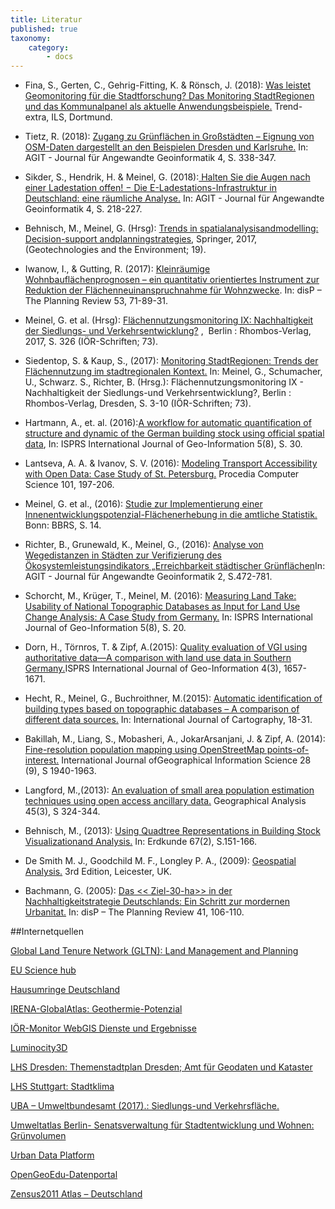 ```yaml
---
title: Literatur
published: true
taxonomy:
    category:
        - docs
---
```


* Fina, S., Gerten, C., Gehrig-Fitting, K. & Rönsch, J. (2018): [Was leistet Geomonitoring für die Stadtforschung? Das Monitoring StadtRegionen und das Kommunalpanel als aktuelle Anwendungsbeispiele.](https://www.ils-forschung.de/files_publikationen/pdfs/180622_TREND_EXTRA_online.pdf) Trend-extra, ILS, Dortmund.

* Tietz, R. (2018): [Zugang zu Grünflächen in Großstädten – Eignung von OSM-Daten dargestellt an den Beispielen Dresden und Karlsruhe.](https://gispoint.de/gisopen-paper/4537-zugang-zu-gruenflaechen-in-grossstaedten-eignung-von-osm-daten-dargestellt-an-den-beispielen-dresden-und-karlsruhe.html?IDjournalTitle=5) In: AGIT - Journal für Angewandte Geoinformatik 4, S. 338-347.

* Sikder, S., Hendrik, H. & Meinel, G. (2018):[ Halten Sie die Augen nach einer Ladestation offen! − Die E-Ladestations-Infrastruktur in Deutschland: eine räumliche Analyse.](https://gispoint.de/gisopen-paper/4522-halten-sie-die-augen-nach-einer-ladestation-offen-die-e-ladestations-infrastruktur-in-deutschland-eine-raeumliche-analyse.html?IDjournalTitle=5) In: AGIT - Journal für Angewandte Geoinformatik 4, S. 218-227.

* Behnisch, M., Meinel, G. (Hrsg): [Trends in spatialanalysisandmodelling: Decision-support andplanningstrategies](https://doi.org/10.1007/978-3-319-52522-8), Springer, 2017, (Geotechnologies and the Environment; 19).

* Iwanow, I., & Gutting, R. (2017): [Kleinräumige Wohnbauflächenprognosen – ein quantitativ orientiertes Instrument zur Reduktion der Flächenneuinanspruchnahme für Wohnzwecke](https://www.tandfonline.com/doi/full/10.1080/02513625.2017.1414496"). In: disP – The Planning Review 53, 71-89-31.

* Meinel, G. et al. (Hrsg): [Flächennutzungsmonitoring IX: Nachhaltigkeit der Siedlungs- und Verkehrsentwicklung?](http://nbn-resolving.de/urn:nbn:de:bsz:14-qucosa2-172489) ,  Berlin : Rhombos-Verlag, 2017, S. 326 (IÖR-Schriften; 73).

* Siedentop, S. & Kaup, S., (2017): [Monitoring StadtRegionen: Trends der Flächennutzung im stadtregionalen Kontext.](http://nbn-resolving.de/urn:nbn:de:bsz:14-qucosa2-211777) In: Meinel, G., Schumacher, U., Schwarz. S., Richter, B. (Hrsg.): Flächennutzungsmonitoring IX - Nachhaltigkeit der Siedlungs-und Verkehrsentwicklung?, Berlin : Rhombos-Verlag, Dresden, S. 3-10 (IÖR-Schriften; 73).

* Hartmann, A., et. al. (2016):[A workflow for automatic quantification of structure and dynamic of the German building stock using official spatial data](http://www.mdpi.com/2220-9964/5/8/142), In: ISPRS International Journal of Geo-Information 5(8), S. 30.

* Lantseva, A. A. & Ivanov, S. V. (2016): [Modeling Transport Accessibility with Open Data: Case Study of St. Petersburg.](https://www.sciencedirect.com/science/article/pii/S1877050916326916) Procedia Computer Science 101, 197-206.

* Meinel, G. et al., (2016): [Studie zur Implementierung einer Innenentwicklungspotenzial-Flächenerhebung in die amtliche Statistik.](http://www.bbsr.bund.de/BBSR/DE/Veroeffentlichungen/BBSROnline/2016/bbsr-online-02-2016-dl.pdf?__blob=publicationFile&v=2) Bonn: BBRS, S. 14.

* Richter, B., Grunewald, K., Meinel, G., (2016): [Analyse von Wegedistanzen in Städten zur Verifizierung des Ökosystemleistungsindikators „Erreichbarkeit städtischer Grünflächen](http://gispoint.de/fileadmin/user_upload/paper_gis_open/AGIT_2016/537622063.pdf)In: AGIT - Journal für Angewandte Geoinformatik 2, S.472-781.

* Schorcht, M., Krüger, T., Meinel, M. (2016): [Measuring Land Take: Usability of National Topographic Databases as Input for Land Use Change Analysis: A Case Study from Germany.](http://www.mdpi.com/2220-9964/5/8/134/htm) In: ISPRS International Journal of Geo-Information 5(8), S. 20.

* Dorn, H., Törnros, T. & Zipf, A.(2015): [Quality evaluation of VGI using authoritative data—A comparison with land use data in Southern Germany.](http://www.mdpi.com/2220-9964/4/3/1657/htm)ISPRS International Journal of Geo-Information 4(3), 1657-1671.

* Hecht, R., Meinel, G., Buchroithner, M.(2015): [Automatic identification of building types based on topographic databases – A comparison of different data sources.](https://www.tandfonline.com/doi/full/10.1080/23729333.2015.1055644) In: International Journal of Cartography, 18-31.

* Bakillah, M., Liang, S., Mobasheri, A., JokarArsanjani, J. & Zipf, A. (2014): [Fine-resolution population mapping using OpenStreetMap points-of-interest.](https://www.tandfonline.com/doi/abs/10.1080/13658816.2014.909045?src=recsys&journalCode=tgis20) International Journal ofGeographical Information Science 28 (9), S 1940-1963.

* Langford, M.,(2013): [An evaluation of small area population estimation techniques using open access ancillary data.](https://onlinelibrary.wiley.com/doi/abs/10.1111/gean.12012) Geographical Analysis 45(3), S 324-344.

* Behnisch, M., (2013): [Using Quadtree Representations in Building Stock Visualizationand Analysis.](https://www2.ioer.de/recherche/pdf/2013_behnisch_erdkunde.pdf) In: Erdkunde 67(2), S.151-166.

* De Smith M. J., Goodchild M. F., Longley P. A., (2009): [Geospatial Analysis.](http://discovery.ucl.ac.uk/49154/) 3rd Edition, Leicester, UK.

* Bachmann, G. (2005): [Das << Ziel-30-ha>> in der Nachhaltigkeitstrategie Deutschlands: Ein Schritt zur mordernen Urbanitat.](https://www.tandfonline.com/doi/pdf/10.1080/02513625.2005.10556914?needAccess=true) In: disP – The Planning Review 41, 106-110.

##Internetquellen

[Global Land Tenure Network (GLTN): Land Management and Planning](https://gltn.net/home/land-management-and-planning/#land-use-planning)

[EU Science hub](https://ghsl.jrc.ec.europa.eu/enact.php)

[Hausumringe Deutschland](https://www.ldbv.bayern.de/produkte/kataster/hausumringe.html)

[IRENA-GlobalAtlas: Geothermie-Potenzial](https://irena.masdar.ac.ae/gallery/)

[IÖR-Monitor WebGIS Dienste und Ergebnisse ](http://www.ioer-monitor.de/ergebnisse/#c97)

[Luminocity3D](http://luminocity3d.org/)

[LHS Dresden: Themenstadtplan Dresden; Amt für Geodaten und Kataster](http://stadtplan2.dresden.de)

[LHS Stuttgart: Stadtklima](https://gis6.stuttgart.de/maps/index.html)

[UBA – Umweltbundesamt (2017).: Siedlungs-und Verkehrsfläche. ](https://www.umweltbundesamt.de/daten/flaeche-boden-land-oekosysteme/flaeche/siedlungs-verkehrsflaeche#textpart-2)

[Umweltatlas Berlin- Senatsverwaltung für Stadtentwicklung und Wohnen: Grünvolumen](https://www.stadtentwicklung.berlin.de/umwelt/umweltatlas/ke601.htm)

[Urban Data Platform](http://urban.jrc.ec.europa.eu)

[OpenGeoEdu-Datenportal](https://portal.opengeoedu.de/)

[Zensus2011 Atlas – Deutschland](https://atlas.zensus2011.de/)
